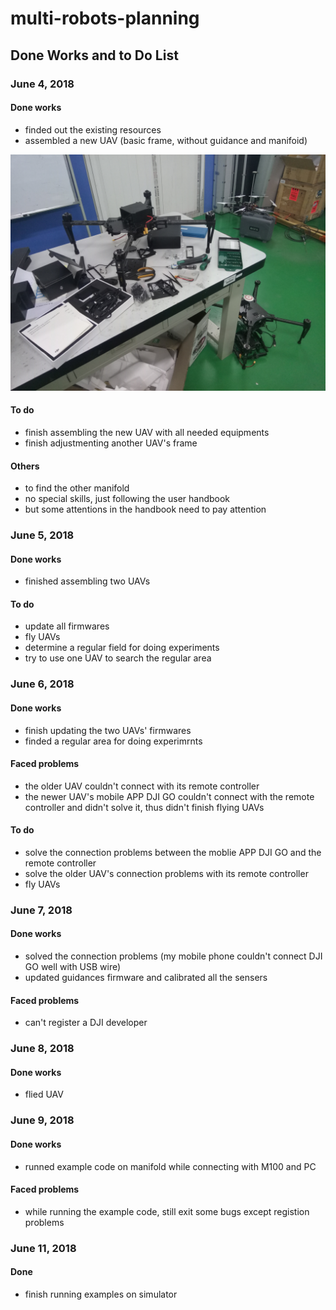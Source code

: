 # multi-robots-planning
## Done Works and to Do List
### June 4, 2018
#### Done works
- finded out the existing resources
- assembled a new UAV (basic frame, without guidance and manifoid)

![678](https://github.com/WorkingNotes/multi-robot-planning/blob/master/done-works-and-to-do-list/2018.6.4.jpeg)
#### To do
- finish assembling the new UAV with all needed equipments
- finish adjustmenting another UAV's frame
#### Others
- to find the other manifold
- no special skills, just following the user handbook
- but some attentions in the handbook need to pay attention

### June 5, 2018
#### Done works
- finished assembling two UAVs
#### To do
- update all firmwares
- fly UAVs
- determine a regular field for doing experiments
- try to use one UAV to search the regular area

### June 6, 2018
#### Done works
- finish updating the two UAVs' firmwares
- finded a regular area for doing experimrnts
#### Faced problems
- the older UAV couldn't connect with its remote controller
- the newer UAV's mobile APP DJI GO couldn't connect with the remote controller and didn't solve it, thus didn't finish flying UAVs
#### To do 
- solve the connection problems between the moblie APP DJI GO and the remote controller
- solve the older UAV's connection problems with its remote controller
- fly UAVs

### June 7, 2018
#### Done works
- solved the connection problems (my mobile phone couldn't connect DJI GO well with USB wire)
- updated guidances firmware and calibrated all the sensers
#### Faced problems
- can't register a DJI developer

### June 8, 2018
#### Done works
- flied UAV

### June 9, 2018
#### Done works
- runned example code on manifold while connecting with M100 and PC
#### Faced problems
- while running the example code, still exit some bugs except registion problems

### June 11, 2018
#### Done
- finish running examples on simulator

